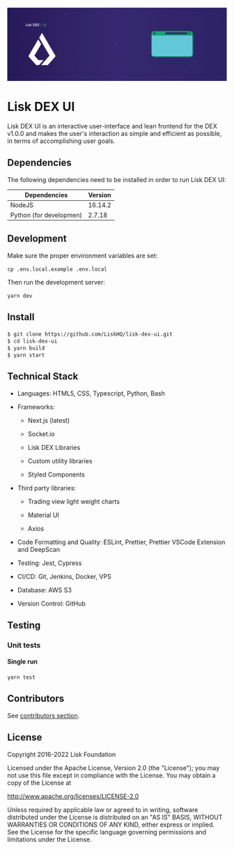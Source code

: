 ![Logo](./docs/assets/banner_ui.png)

# Lisk DEX UI

Lisk DEX UI is an interactive user-interface and lean frontend for the DEX v1.0.0 and makes the user's interaction as simple and efficient as possible, in terms of accomplishing user goals.

## Dependencies

The following dependencies need to be installed in order to run Lisk DEX UI:

| Dependencies            | Version |
| ----------------------- | ------- |
| NodeJS                  | 16.14.2 |
| Python (for developmen) | 2.7.18  |


## Development

Make sure the proper environment variables are set:
```
cp .env.local.example .env.local
``` 

Then run the development server:
```
yarn dev
```

## Install
```
$ git clone https://github.com/LiskHQ/lisk-dex-ui.git
$ cd lisk-dex-ui
$ yarn build
$ yarn start
```

## Technical Stack

-   Languages: HTML5, CSS, Typescript, Python, Bash

-   Frameworks:

    -   Next.js (latest)

    -   Socket.io

    -   Lisk DEX Libraries

    -   Custom utility libraries

    -   Styled Components

-   Third party libraries:

    -   Trading view light weight charts

    -   Material UI

    -   Axios

-   Code Formatting and Quality: ESLint, Prettier, Prettier VSCode Extension and DeepScan

-   Testing: Jest, Cypress

-   CI/CD: Git, Jenkins, Docker, VPS

-   Database: AWS S3

-   Version Control: GitHub

## Testing

### Unit tests

#### Single run

```
yarn test
```

## Contributors

See [contributors section](https://github.com/LiskHQ/lisk-dex-ui/graphs/contributors).

## License

Copyright 2016-2022 Lisk Foundation

Licensed under the Apache License, Version 2.0 (the "License"); you may not use this file except in compliance with the License. You may obtain a copy of the License at

<http://www.apache.org/licenses/LICENSE-2.0>

Unless required by applicable law or agreed to in writing, software distributed under the License is distributed on an "AS IS" BASIS, WITHOUT WARRANTIES OR CONDITIONS OF ANY KIND, either express or implied. See the License for the specific language governing permissions and limitations under the License.